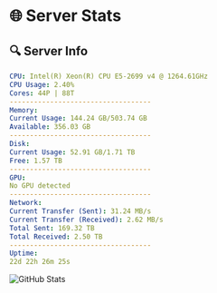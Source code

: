 # 🌐 Server Stats
## 🔍 Server Info
```yaml
CPU: Intel(R) Xeon(R) CPU E5-2699 v4 @ 1264.61GHz
CPU Usage: 2.40%
Cores: 44P | 88T
-----------------------------------
Memory:
Current Usage: 144.24 GB/503.74 GB
Available: 356.03 GB
-----------------------------------
Disk:
Current Usage: 52.91 GB/1.71 TB
Free: 1.57 TB
-----------------------------------
GPU:
No GPU detected
-----------------------------------
Network:
Current Transfer (Sent): 31.24 MB/s
Current Transfer (Received): 2.62 MB/s
Total Sent: 169.32 TB
Total Received: 2.50 TB
-----------------------------------
Uptime:
22d 22h 26m 25s
```
![GitHub Stats](https://img.shields.io/badge/Updated-2025-03-02_21:09:43-blue)